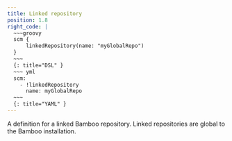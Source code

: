 ```yaml
---
title: Linked repository
position: 1.8
right_code: |
  ~~~groovy
  scm {
      linkedRepository(name: "myGlobalRepo")
  }
  ~~~
  {: title="DSL" }
  ~~~ yml
  scm:
    - !linkedRepository
      name: myGlobalRepo
  ~~~
  {: title="YAML" }
---
```

A definition for a linked Bamboo repository. Linked repositories are global to the Bamboo installation.
